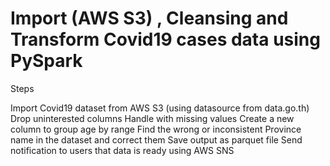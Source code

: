# Import (AWS S3) , Cleansing and Transform Covid19 cases data using PySpark

Steps

Import Covid19 dataset from AWS S3 (using datasource from data.go.th)
Drop uninterested columns
Handle with missing values
Create a new column to group age by range
Find the wrong or inconsistent Province name in the dataset and correct them
Save output as parquet file
Send notification to users that data is ready using AWS SNS
